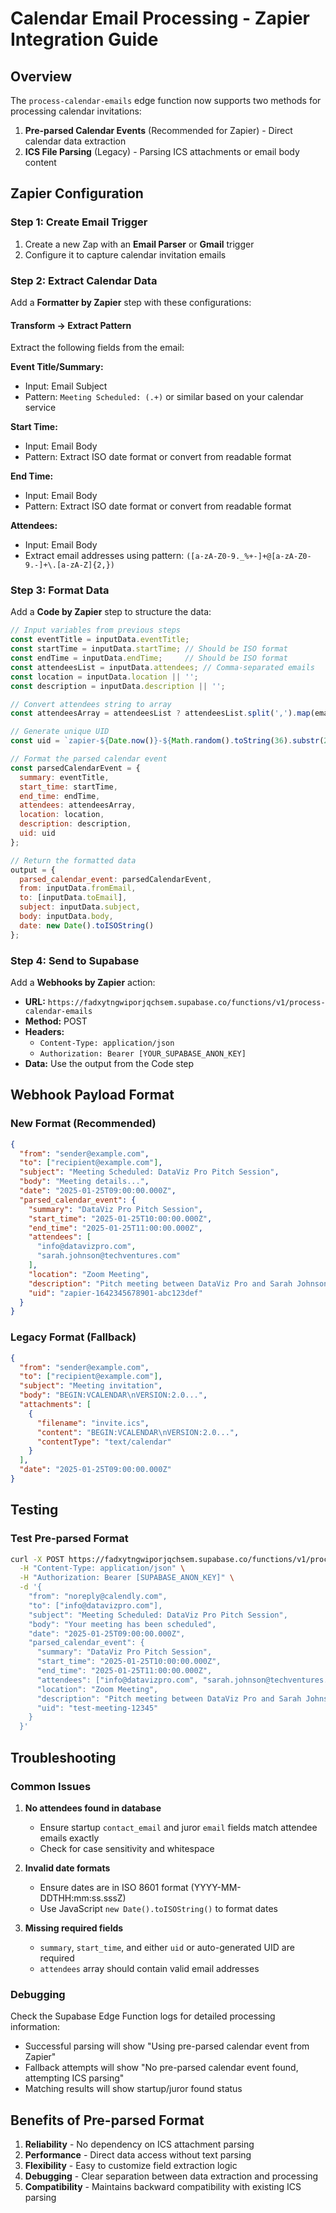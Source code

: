 # Calendar Email Processing - Zapier Integration Guide

## Overview

The `process-calendar-emails` edge function now supports two methods for processing calendar invitations:

1. **Pre-parsed Calendar Events** (Recommended for Zapier) - Direct calendar data extraction
2. **ICS File Parsing** (Legacy) - Parsing ICS attachments or email body content

## Zapier Configuration

### Step 1: Create Email Trigger
1. Create a new Zap with an **Email Parser** or **Gmail** trigger
2. Configure it to capture calendar invitation emails

### Step 2: Extract Calendar Data
Add a **Formatter by Zapier** step with these configurations:

#### Transform → Extract Pattern
Extract the following fields from the email:

**Event Title/Summary:**
- Input: Email Subject
- Pattern: `Meeting Scheduled: (.+)` or similar based on your calendar service

**Start Time:**
- Input: Email Body
- Pattern: Extract ISO date format or convert from readable format

**End Time:**
- Input: Email Body  
- Pattern: Extract ISO date format or convert from readable format

**Attendees:**
- Input: Email Body
- Extract email addresses using pattern: `([a-zA-Z0-9._%+-]+@[a-zA-Z0-9.-]+\.[a-zA-Z]{2,})`

### Step 3: Format Data
Add a **Code by Zapier** step to structure the data:

```javascript
// Input variables from previous steps
const eventTitle = inputData.eventTitle;
const startTime = inputData.startTime; // Should be ISO format
const endTime = inputData.endTime;     // Should be ISO format
const attendeesList = inputData.attendees; // Comma-separated emails
const location = inputData.location || '';
const description = inputData.description || '';

// Convert attendees string to array
const attendeesArray = attendeesList ? attendeesList.split(',').map(email => email.trim()) : [];

// Generate unique UID
const uid = `zapier-${Date.now()}-${Math.random().toString(36).substr(2, 9)}`;

// Format the parsed calendar event
const parsedCalendarEvent = {
  summary: eventTitle,
  start_time: startTime,
  end_time: endTime,
  attendees: attendeesArray,
  location: location,
  description: description,
  uid: uid
};

// Return the formatted data
output = {
  parsed_calendar_event: parsedCalendarEvent,
  from: inputData.fromEmail,
  to: [inputData.toEmail],
  subject: inputData.subject,
  body: inputData.body,
  date: new Date().toISOString()
};
```

### Step 4: Send to Supabase
Add a **Webhooks by Zapier** action:

- **URL:** `https://fadxytngwiporjqchsem.supabase.co/functions/v1/process-calendar-emails`
- **Method:** POST
- **Headers:**
  - `Content-Type: application/json`
  - `Authorization: Bearer [YOUR_SUPABASE_ANON_KEY]`
- **Data:** Use the output from the Code step

## Webhook Payload Format

### New Format (Recommended)
```json
{
  "from": "sender@example.com",
  "to": ["recipient@example.com"],
  "subject": "Meeting Scheduled: DataViz Pro Pitch Session",
  "body": "Meeting details...",
  "date": "2025-01-25T09:00:00.000Z",
  "parsed_calendar_event": {
    "summary": "DataViz Pro Pitch Session",
    "start_time": "2025-01-25T10:00:00.000Z",
    "end_time": "2025-01-25T11:00:00.000Z",
    "attendees": [
      "info@datavizpro.com",
      "sarah.johnson@techventures.com"
    ],
    "location": "Zoom Meeting",
    "description": "Pitch meeting between DataViz Pro and Sarah Johnson",
    "uid": "zapier-1642345678901-abc123def"
  }
}
```

### Legacy Format (Fallback)
```json
{
  "from": "sender@example.com",
  "to": ["recipient@example.com"],
  "subject": "Meeting invitation",
  "body": "BEGIN:VCALENDAR\nVERSION:2.0...",
  "attachments": [
    {
      "filename": "invite.ics",
      "content": "BEGIN:VCALENDAR\nVERSION:2.0...",
      "contentType": "text/calendar"
    }
  ],
  "date": "2025-01-25T09:00:00.000Z"
}
```

## Testing

### Test Pre-parsed Format
```bash
curl -X POST https://fadxytngwiporjqchsem.supabase.co/functions/v1/process-calendar-emails \
  -H "Content-Type: application/json" \
  -H "Authorization: Bearer [SUPABASE_ANON_KEY]" \
  -d '{
    "from": "noreply@calendly.com",
    "to": ["info@datavizpro.com"],
    "subject": "Meeting Scheduled: DataViz Pro Pitch Session",
    "body": "Your meeting has been scheduled",
    "date": "2025-01-25T09:00:00.000Z",
    "parsed_calendar_event": {
      "summary": "DataViz Pro Pitch Session",
      "start_time": "2025-01-25T10:00:00.000Z",
      "end_time": "2025-01-25T11:00:00.000Z",
      "attendees": ["info@datavizpro.com", "sarah.johnson@techventures.com"],
      "location": "Zoom Meeting",
      "description": "Pitch meeting between DataViz Pro and Sarah Johnson",
      "uid": "test-meeting-12345"
    }
  }'
```

## Troubleshooting

### Common Issues

1. **No attendees found in database**
   - Ensure startup `contact_email` and juror `email` fields match attendee emails exactly
   - Check for case sensitivity and whitespace

2. **Invalid date formats**
   - Ensure dates are in ISO 8601 format (YYYY-MM-DDTHH:mm:ss.sssZ)
   - Use JavaScript `new Date().toISOString()` to format dates

3. **Missing required fields**
   - `summary`, `start_time`, and either `uid` or auto-generated UID are required
   - `attendees` array should contain valid email addresses

### Debugging

Check the Supabase Edge Function logs for detailed processing information:
- Successful parsing will show "Using pre-parsed calendar event from Zapier"
- Fallback attempts will show "No pre-parsed calendar event found, attempting ICS parsing"
- Matching results will show startup/juror found status

## Benefits of Pre-parsed Format

1. **Reliability** - No dependency on ICS attachment parsing
2. **Performance** - Direct data access without text parsing
3. **Flexibility** - Easy to customize field extraction logic
4. **Debugging** - Clear separation between data extraction and processing
5. **Compatibility** - Maintains backward compatibility with existing ICS parsing